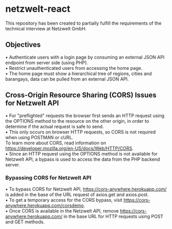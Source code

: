 # netzwelt-react
This repository has been created to partially fulfill the requirements of the technical interview at Netzwelt GmbH.

## Objectives
• Authenticate users with a login page by consuming an external JSON API endpoint from server side (using PHP). <br />
• Restrict unauthenticated users from accessing the home page. <br />
• The home page must show a hierarchical tree of regions, cities and barangays, data can be pulled from an external JSON API.

## Cross-Origin Resource Sharing (CORS) Issues for Netzwelt API
• For "preflighted" requests the browser first sends an HTTP request using the OPTIONS method to the resource on the other origin, in order to determine if the actual request is safe to send. <br />
• This only occurs on browser HTTP requests, so CORS is not required when using POSTMAN or cURL. <br />
To learn more about CORS, read information on https://developer.mozilla.org/en-US/docs/Web/HTTP/CORS. <br />
• Since an HTTP request using the OPTIONS method is not available for Netzwelt API, a bypass is used to access the data from the PHP backend server. 

### Bypassing CORS for Netzwelt API
• To bypass CORS for Netzwelt API, https://cors-anywhere.herokuapp.com/ is added in the base of the URL request of axios.get and axios.post.  <br />
• To get a temporary access for the CORS bypass, visit https://cors-anywhere.herokuapp.com/corsdemo. <br />
• Once CORS is available in the Netzwelt API, remove https://cors-anywhere.herokuapp.com/ in the base URL for HTTP requests using POST and GET methods. <br />
